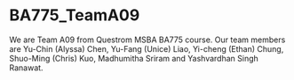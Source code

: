 # BA775_TeamA09
We are Team A09 from Questrom MSBA BA775 course. 
Our team members are Yu-Chin (Alyssa) Chen, Yu-Fang (Unice) Liao, Yi-cheng (Ethan) Chung, Shuo-Ming (Chris) Kuo, Madhumitha Sriram and Yashvardhan Singh Ranawat.
